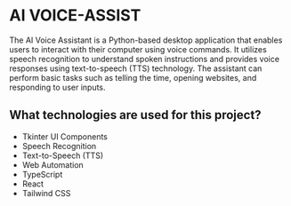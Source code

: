 # AI VOICE-ASSIST
The AI Voice Assistant is a Python-based desktop application that enables users to interact with their computer using voice commands. 
It utilizes speech recognition to understand spoken instructions and provides voice responses using text-to-speech (TTS) technology.
The assistant can perform basic tasks such as telling the time, opening websites, and responding to user inputs.


## What technologies are used for this project?
- Tkinter UI Components
- Speech Recognition
- Text-to-Speech (TTS)
- Web Automation
- TypeScript
- React
- Tailwind CSS

